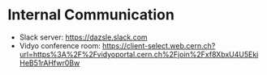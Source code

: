 # Internal Communication

* Slack server: https://dazsle.slack.com
* Vidyo conference room: https://client-select.web.cern.ch?url=https%3A%2F%2Fvidyoportal.cern.ch%2Fjoin%2Fxf8XbxU4U5EkiHeB51rAHfwr0Bw
